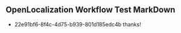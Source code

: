 ## OpenLocalization Workflow Test MarkDown
* 22e91bf6-8f4c-4d75-b939-801d185edc4b thanks!

<!--HONumber=Jul16_HO4-->


